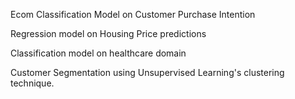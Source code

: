 Ecom Classification Model on Customer Purchase Intention

Regression model on Housing Price predictions

Classification model on healthcare domain

Customer Segmentation using Unsupervised Learning's clustering technique.
